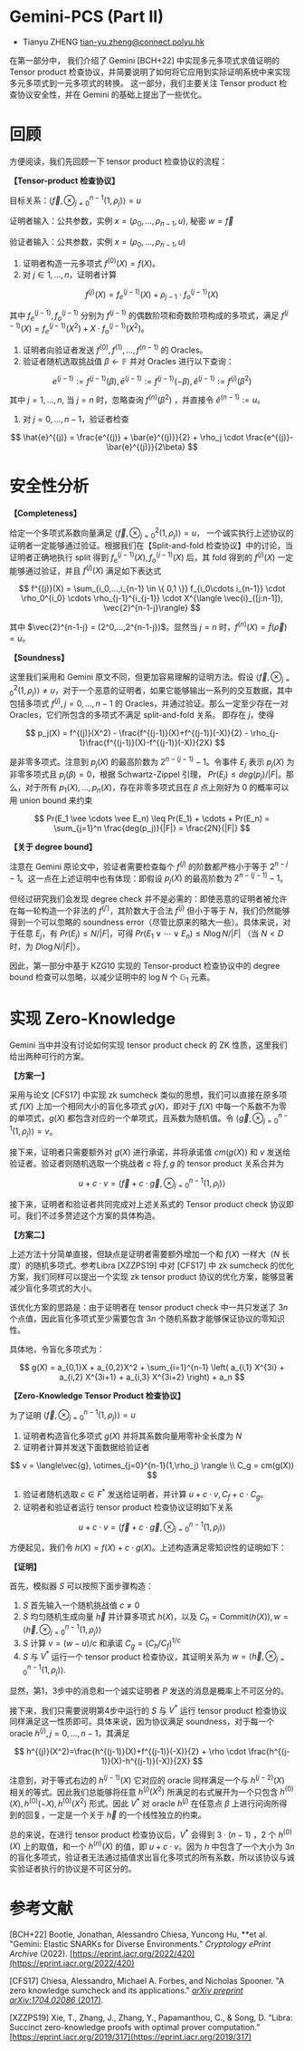 # Gemini-PCS (Part II)

- Tianyu ZHENG <tian-yu.zheng@connect.polyu.hk>

在第一部分中， 我们介绍了 Gemini [BCH+22] 中实现多元多项式求值证明的 Tensor product 检查协议，并简要说明了如何将它应用到实际证明系统中来实现多元多项式到一元多项式的转换。 这一部分，我们主要关注 Tensor product 检查协议安全性，并在 Gemini 的基础上提出了一些优化。

# 回顾

方便阅读，我们先回顾一下 tensor product 检查协议的流程：

**【Tensor-product 检查协议】**

目标关系：$\langle\vec{f}, \otimes_{j=0}^{n-1}(1,\rho_j) \rangle = u$

证明者输入：公共参数，实例 $x = (\rho_0,...,\rho_{n-1}, u)$, 秘密 $w = \vec{f}$

验证者输入：公共参数，实例 $x = (\rho_0,...,\rho_{n-1}, u)$

1. 证明者构造一元多项式 $f^{(0)}(X) = f(X)$。
2. 对 $j \in 1,...,n$，证明者计算

$$
f^{(j)}(X) = f_e^{(j-1)}(X) + \rho_{j-1} \cdot f_o^{(j-1)}(X)
$$

其中 $f_e^{(j-1)}, f_o^{(j-1)}$ 分别为 $f^{(j-1)}$ 的偶数阶项和奇数阶项构成的多项式，满足 $f^{(j-1)}(X) = f_e^{(j-1)}(X^2) + X \cdot f_o^{(j-1)}(X^2)$。

1. 证明者向验证者发送 $f^{(0)},f^{(1)},...,f^{(n-1)}$ 的 Oracles。
2. 验证者随机选取挑战值  $\beta \leftarrow \mathbb{F}$ 并对 Oracles 进行以下查询：

$$
e^{(j-1)}:= f^{(j-1)}(\beta), \bar{e}^{(j-1)} := f^{(j-1)}(-\beta), \hat{e}^{(j-1)} := f^{(j)}(\beta^2)
$$

其中 $j=1,...,n$, 当 $j=n$ 时，忽略查询 $f^{(n)}(\beta^2)$ ，并直接令 $\hat{e}^{(n-1)} := u$。

1. 对 $j = 0,...,n-1$，验证者检查 

$$
\hat{e}^{(j)} = \frac{e^{(j)} + \bar{e}^{(j)}}{2} + \rho_j \cdot \frac{e^{(j)}-\bar{e}^{(j)}}{2\beta}
$$

# 安全性分析

**【Completeness】**

 给定一个多项式系数向量满足  $\langle\vec{f}, \otimes_{j=0}^{2}(1,\rho_j) \rangle = u$， 一个诚实执行上述协议的证明者一定能够通过验证。根据我们在【Split-and-fold 检查协议】中的讨论，当证明者正确地执行 split 得到 $f_e^{(j-1)}(X), f_o^{(j-1)}(X)$ 后，其 fold 得到的 $f^{(j)}(X)$ 一定能够通过验证，并且 $f^{(j)}(X)$ 满足如下表达式

$$
f^{(j)}(X) = \sum_{i_0,...,i_{n-1} \in \{ 0,1 \}} f_{i_0\cdots i_{n-1}} \cdot \rho_0^{i_0} \cdots \rho_{j-1}^{i_{j-1}} \cdot X^{\langle \vec{i}_{[j:n-1]}, \vec{2}^{n-1-j}\rangle}
$$

 其中 $\vec{2}^{n-1-j} = (2^0,...,2^{n-1-j})$。显然当 $j=n$ 时，$f^{(n)}(X) = \tilde{f}(\vec{\rho})= u$。

**【Soundness】**

这里我们采用和 Gemini 原文不同，但更加容易理解的证明方法。假设 $\langle\vec{f}, \otimes_{j=0}^{2}(1,\rho_j) \rangle \neq u$，对于一个恶意的证明者，如果它能够输出一系列的交互数据，其中包括多项式 $f^{(j)}, j=0,...,n-1$ 的 Oracles，并通过验证。那么一定至少存在一对 Oracles，它们所包含的多项式不满足 split-and-fold 关系。 即存在 $j$，使得

$$
p_j(X) = f^{(j)}(X^2) - \frac{f^{(j-1)}(X)+f^{(j-1)}(-X)}{2} - \rho_{j-1}\frac{f^{(j-1)}(X)-f^{(j-1)}(-X)}{2X}
$$

是非零多项式。注意到 $p_j(X)$ 的最高阶数为 $2^{n-(j-1)}-1$。令事件 $E_j$ 表示 $p_j(X)$ 为非零多项式且 $p_j(\beta) = 0$，根据 Schwartz-Zippel 引理， $Pr(E_j) \leq deg(p_j)/|F|$。那么，对于所有 $p_1(X),...,p_{n}(X)$，存在非零多项式且在 $\beta$ 点上刚好为 0 的概率可以用 union bound 来约束

$$
Pr(E_1 \vee \cdots \vee E_n) \leq Pr(E_1) + \cdots + Pr(E_n) = \sum_{j=1}^n \frac{deg(p_j)}{|F|} = \frac{2N}{|F|}
$$

**【关于 degree bound】**

注意在 Gemini 原论文中，验证者需要检查每个 $f^{(j)}$ 的阶数都严格小于等于 $2^{n-j}-1$。这一点在上述证明中也有体现：即假设 $p_j(X)$ 的最高阶数为 $2^{n-(j-1)}-1$。

但经过研究我们会发现 degree check 并不是必需的：即使恶意的证明者被允许在每一轮构造一个非法的 $f^{(j')}$，其阶数大于合法 $f^{(j)}$ 但小于等于 $N$，我们仍然能够得到一个可以忽略的 soundness error（尽管比原来的略大一些）。具体来说，对于任意 $E_j$，有 $Pr(E_j) \leq N/|F|$，可得 $Pr(E_1 \vee \cdots \vee E_n) \leq N \log N/|F|$ （当 $N < D$ 时，为 $D \log N / |F|$）。

因此，第一部分中基于 KZG10 实现的 Tensor-product 检查协议中的 degree bound 检查可以忽略，以减少证明中的 $\log N$ 个 $\mathbb{G}_1$ 元素。 

# 实现 Zero-Knowledge

Gemini 当中并没有讨论如何实现 tensor product check 的 ZK 性质，这里我们给出两种可行的方案。

**【方案一】**

采用与论文 [CFS17] 中实现 zk sumcheck 类似的思想，我们可以直接在原多项式 $f(X)$ 上加一个相同大小的盲化多项式 $g(X)$，即对于 $f(X)$ 中每一个系数不为零的单项式，$g(X)$ 都包含对应的一个单项式，且系数为随机值。令 $\langle\vec{g}, \otimes_{j=0}^{n-1}(1,\rho_j) \rangle = v$。

接下来，证明者只需要额外对 $g(X)$ 进行承诺，并将承诺值 $cm(g(X))$ 和 $v$ 发送给验证者。验证者则随机选取一个挑战者 $c$ 将 $f,g$ 的 tensor product 关系合并为

$$
u+c\cdot v = \langle\vec{f}+c\cdot \vec{g}, \otimes_{j=0}^{n-1}(1,\rho_j) \rangle
$$

接下来，证明者和验证者共同完成对上述关系式的 Tensor product check 协议即可。我们不过多赘述这个方案的具体构造。

**【方案二】**

上述方法十分简单直接，但缺点是证明者需要额外增加一个和 $f(X)$ 一样大（$N$ 长度）的随机多项式。参考Libra [XZZPS19] 中对 [CFS17] 中 zk sumcheck 的优化方案，我们同样可以提出一个实现 zk tensor product 协议的优化方案，能够显著减少盲化多项式的大小。

该优化方案的思路是：由于证明者在 tensor product check 中一共只发送了 $3n$ 个点值，因此盲化多项式至少需要包含 $3n$ 个随机系数才能够保证协议的零知识性。

具体地，令盲化多项式为：

$$
g(X) = a_{0,1}X + a_{0,2}X^2 + \sum_{i=1}^{n-1} \left( a_{i,1} X^{3i} + a_{i,2} X^{3i+1} + a_{i,3} X^{3i+2} \right) + a_n
$$

**【Zero-Knowledge Tensor Product 检查协议】**  

为了证明 $\langle\vec{f}, \otimes_{j=0}^{n-1}(1,\rho_j) \rangle = u$

1. 证明者构造盲化多项式 $g(X)$  并将其系数向量用零补全长度为 $N$
2. 证明者计算并发送下面数据给验证者

$$
v = \langle\vec{g}, \otimes_{j=0}^{n-1}(1,\rho_j) \rangle \\ C_g = cm(g(X))
$$

1. 验证者随机选取 $c \in F^*$ 发送给证明者，并计算 $u + c\cdot v, C_f + c\cdot C_g$。
2. 证明者和验证者运行 tensor product 检查协议证明如下关系

$$
u+c\cdot v = \langle\vec{f}+c\cdot \vec{g}, \otimes_{j=0}^{n-1}(1,\rho_j) \rangle
$$

方便起见，我们令 $h(X) = f(X) + c\cdot g(X)$。上述构造满足零知识性的证明如下：

**【证明】**

首先，模拟器 $S$ 可以按照下面步骤构造：

1. $S$ 首先输入一个随机挑战值 $c \neq 0$
2. $S$ 均匀随机生成向量 $\vec{h}$ 并计算多项式 $h(X)$，以及 $C_h = \mathsf{Commit}(h(X)), w = \langle\vec{h}, \otimes_{j=0}^{n-1}(1,\rho_j) \rangle$
3. $S$ 计算 $v = (w-u)/c$ 和承诺 $C_g = (C_h/C_f)^{1/c}$ 
4. $S$ 与 $V^*$ 运行一个 tensor product 检查协议，其证明关系为 $w = \langle\vec{h}, \otimes_{j=0}^{n-1}(1,\rho_j) \rangle$.

显然，第1，3步中的消息和一个诚实证明者 $P$ 发送的消息是概率上不可区分的。

接下来，我们只需要说明第4步中运行的 $S$ 与 $V^*$ 运行 tensor product 检查协议同样满足这一性质即可。具体来说，因为协议满足 soundness，对于每一个 oracle $h^{(j)}, j=0,...,n-1$，其满足

$$
h^{(j)}(X^2)=\frac{h^{(j-1)}(X)+f^{(j-1)}(-X)}{2} + \rho \cdot \frac{h^{(j-1)}(X)-h^{(j-1)}(-X)}{2X}
$$

注意到，对于等式右边的 $h^{(j-1)}(X)$ 它对应的 oracle 同样满足一个与 $h^{(j-2)}(X)$ 相关的等式。因此我们总能够将任意 $h^{(j)}(X^2)$ 所满足的右式展开为一个只包含 $h^{(0)}(X), h^{(0)}(-X), h^{(0)}(X^2)$ 形式。因此 $V^*$ 对 oracle $h^{(j)}$ 在任意点 $\beta$ 上进行问询所得到的回复，一定是一个关于 $\vec{h}$ 的一个线性独立的约束。

总的来说，在进行 tensor product 检查协议后，$V^*$ 会得到 $3\cdot (n-1)$ ，$2$ 个 $h^{(0)}(X)$ 上的取值，和一个 $h^{(n)}(X)$ 的值，即 $u+c\cdot v$。因为 $h$ 中包含了一个大小为 $3n$ 的盲化多项式，验证者无法通过插值求出盲化多项式的所有系数，所以该协议与诚实验证者执行的协议是不可区分的。 

# 参考文献
[BCH+22] Bootle, Jonathan, Alessandro Chiesa, Yuncong Hu, **et al. "Gemini: Elastic SNARKs for Diverse Environments." *Cryptology ePrint Archive* (2022). [https://eprint.iacr.org/2022/420](https://eprint.iacr.org/2022/420)

[CFS17] Chiesa, Alessandro, Michael A. Forbes, and Nicholas Spooner. "A zero knowledge sumcheck and its applications." [*arXiv preprint arXiv:1704.02086* (2017)](https://eprint.iacr.org/2017/305).

[XZZPS19] Xie, T., Zhang, J., Zhang, Y., Papamanthou, C., & Song, D. “Libra: Succinct zero-knowledge proofs with optimal prover computation.” [https://eprint.iacr.org/2019/317](https://eprint.iacr.org/2019/317)